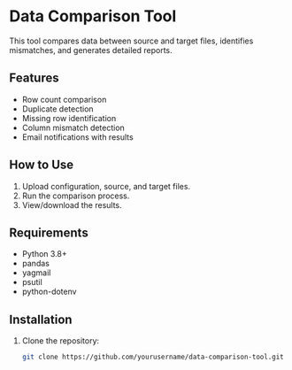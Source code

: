# Data Comparison Tool

This tool compares data between source and target files, identifies mismatches, and generates detailed reports.

## Features
- Row count comparison
- Duplicate detection
- Missing row identification
- Column mismatch detection
- Email notifications with results

## How to Use
1. Upload configuration, source, and target files.
2. Run the comparison process.
3. View/download the results.

## Requirements
- Python 3.8+
- pandas
- yagmail
- psutil
- python-dotenv

## Installation
1. Clone the repository:
   ```bash
   git clone https://github.com/yourusername/data-comparison-tool.git
